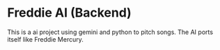 # Freddie AI (Backend)

This is a ai project using gemini and python to pitch songs. The AI ports itself like Freddie Mercury.
